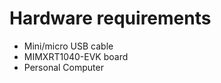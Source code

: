 Hardware requirements
=====================
- Mini/micro USB cable
- MIMXRT1040-EVK board
- Personal Computer
